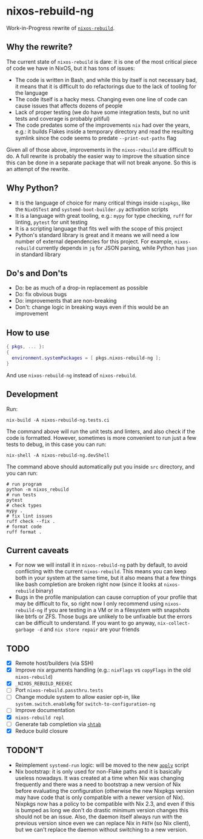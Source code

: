 # nixos-rebuild-ng

Work-in-Progress rewrite of
[`nixos-rebuild`](https://github.com/NixOS/nixpkgs/blob/master/pkgs/os-specific/linux/nixos-rebuild/nixos-rebuild.sh).

## Why the rewrite?

The current state of `nixos-rebuild` is dare: it is one of the most critical
piece of code we have in NixOS, but it has tons of issues:
- The code is written in Bash, and while this by itself is not necessary bad,
  it means that it is difficult to do refactorings due to the lack of tooling
  for the language
- The code itself is a hacky mess. Changing even one line of code can cause
  issues that affects dozens of people
- Lack of proper testing (we do have some integration tests, but no unit tests
  and coverage is probably pitiful)
- The code predates some of the improvements `nix` had over the years, e.g.: it
  builds Flakes inside a temporary directory and read the resulting symlink
  since the code seems to predate `--print-out-paths` flag

Given all of those above, improvements in the `nixos-rebuild` are difficult to
do. A full rewrite is probably the easier way to improve the situation since
this can be done in a separate package that will not break anyone. So this is
an attempt of the rewrite.

## Why Python?

- It is the language of choice for many critical things inside `nixpkgs`, like
  the `NixOSTest` and `systemd-boot-builder.py` activation scripts
- It is a language with great tooling, e.g.: `mypy` for type checking, `ruff`
  for linting, `pytest` for unit testing
- It is a scripting language that fits well with the scope of this project
- Python's standard library is great and it means we will need a low number of
  external dependencies for this project. For example, `nixos-rebuild`
  currently depends in `jq` for JSON parsing, while Python has `json` in
  standard library

## Do's and Don'ts

- Do: be as much of a drop-in replacement as possible
- Do: fix obvious bugs
- Do: improvements that are non-breaking
- Don't: change logic in breaking ways even if this would be an improvement

## How to use

```nix
{ pkgs, ... }:
{
  environment.systemPackages = [ pkgs.nixos-rebuild-ng ];
}
```

And use `nixos-rebuild-ng` instead of `nixos-rebuild`.

## Development

Run:

```console
nix-build -A nixos-rebuild-ng.tests.ci
```

The command above will run the unit tests and linters, and also check if the
code is formatted. However, sometimes is more convenient to run just a few
tests to debug, in this case you can run:

```console
nix-shell -A nixos-rebuild-ng.devShell
```

The command above should automatically put you inside `src` directory, and you
can run:

```console
# run program
python -m nixos_rebuild
# run tests
pytest
# check types
mypy .
# fix lint issues
ruff check --fix .
# format code
ruff format .
```

## Current caveats

- For now we will install it in `nixos-rebuild-ng` path by default, to avoid
  conflicting with the current `nixos-rebuild`. This means you can keep both in
  your system at the same time, but it also means that a few things like bash
  completion are broken right now (since it looks at `nixos-rebuild` binary)
- Bugs in the profile manipulation can cause corruption of your profile that
  may be difficult to fix, so right now I only recommend using
  `nixos-rebuild-ng` if you are testing in a VM or in a filesystem with
  snapshots like btrfs or ZFS. Those bugs are unlikely to be unfixable but the
  errors can be difficult to understand. If you want to go anyway,
  `nix-collect-garbage -d` and `nix store repair` are your friends

## TODO

- [x] Remote host/builders (via SSH)
- [x] Improve nix arguments handling (e.g.: `nixFlags` vs `copyFlags` in the
  old `nixos-rebuild`)
- [x] `_NIXOS_REBUILD_REEXEC`
- [ ] Port `nixos-rebuild.passthru.tests`
- [ ] Change module system to allow easier opt-in, like
  `system.switch.enableNg` for `switch-to-configuration-ng`
- [ ] Improve documentation
- [x] `nixos-rebuild repl`
- [ ] Generate tab completion via [`shtab`](https://docs.iterative.ai/shtab/)
- [x] Reduce build closure

## TODON'T

- Reimplement `systemd-run` logic: will be moved to the new
  [`apply`](https://github.com/NixOS/nixpkgs/pull/344407) script
- Nix bootstrap: it is only used for non-Flake paths and it is basically
  useless nowadays. It was created at a time when Nix was changing frequently
  and there was a need to bootstrap a new version of Nix before evaluating the
  configuration (otherwise the new Nixpkgs version may have code that is only
  compatible with a newer version of Nix). Nixpkgs now has a policy to be
  compatible with Nix 2.3, and even if this is bumped as long we don't do
  drastic minimum version changes this should not be an issue. Also, the daemon
  itself always run with the previous version since even we can replace Nix in
  `PATH` (so Nix client), but we can't replace the daemon without switching to
  a new version.
